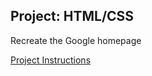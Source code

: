 <h2>Project: HTML/CSS</h2>
<p>Recreate the Google homepage<p>
<a href="http://www.theodinproject.com/web-development-101/html-css">Project Instructions</a>
